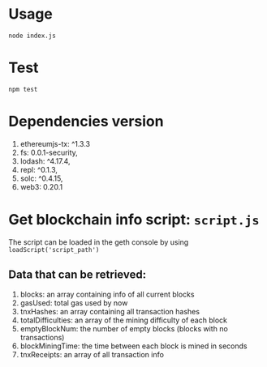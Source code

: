 # Usage 
`node index.js`

# Test
`npm test`

# Dependencies version
1. ethereumjs-tx: ^1.3.3
2. fs: 0.0.1-security,
3. lodash: ^4.17.4,
4. repl: ^0.1.3,
5. solc: ^0.4.15,
6. web3: 0.20.1

# Get blockchain info script: `script.js`
The script can be loaded in the geth console by using `loadScript('script_path')`
## Data that can be retrieved: 
1. blocks: an array containing info of all current blocks 
2. gasUsed: total gas used by now
3. tnxHashes: an array containing all transaction hashes
4. totalDifficulties: an array of the mining difficulty of each block
5. emptyBlockNum: the number of empty blocks (blocks with no transactions)
6. blockMiningTime: the time between each block is mined in seconds 
7. tnxReceipts: an array of all transaction info 